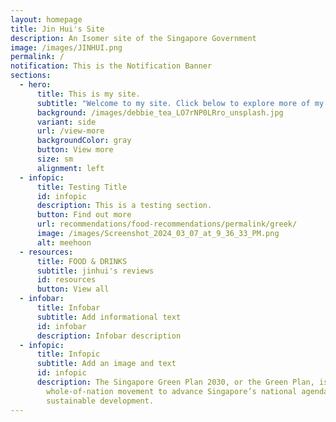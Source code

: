 ```yaml
---
layout: homepage
title: Jin Hui's Site
description: An Isomer site of the Singapore Government
image: /images/JINHUI.png
permalink: /
notification: This is the Notification Banner
sections:
  - hero:
      title: This is my site.
      subtitle: "Welcome to my site. Click below to explore more of my site. "
      background: /images/debbie_tea_LO7rNP0LRro_unsplash.jpg
      variant: side
      url: /view-more
      backgroundColor: gray
      button: View more
      size: sm
      alignment: left
  - infopic:
      title: Testing Title
      id: infopic
      description: This is a testing section.
      button: Find out more
      url: recommendations/food-recommendations/permalink/greek/
      image: /images/Screenshot_2024_03_07_at_9_36_33_PM.png
      alt: meehoon
  - resources:
      title: FOOD & DRINKS
      subtitle: jinhui's reviews
      id: resources
      button: View all
  - infobar:
      title: Infobar
      subtitle: Add informational text
      id: infobar
      description: Infobar description
  - infopic:
      title: Infopic
      subtitle: Add an image and text
      id: infopic
      description: The Singapore Green Plan 2030, or the Green Plan, is a
        whole-of-nation movement to advance Singapore’s national agenda on
        sustainable development.
---
```

